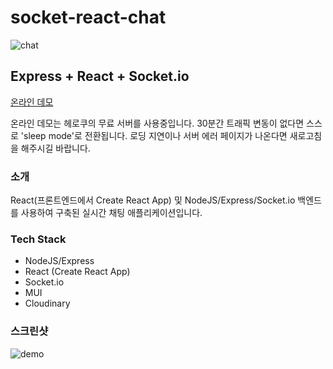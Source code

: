 ﻿# socket-react-chat
![chat](https://user-images.githubusercontent.com/100123808/197870390-adc9c9fc-9b26-4209-880b-9d1445bcf28a.jpg)
## Express + React + Socket.io
[온라인 데모](https://react-socket-simple-chat.herokuapp.com/)

온라인 데모는 헤로쿠의 무료 서버를 사용중입니다. 30분간 트래픽 변동이 없다면 스스로 'sleep mode'로 전환됩니다. 로딩 지연이나 서버 에러 페이지가 나온다면 새로고침을 해주시길 바랍니다.

### 소개

React(프론트엔드에서 Create React App) 및 NodeJS/Express/Socket.io 백엔드를 사용하여 구축된 실시간 채팅 애플리케이션입니다.

### Tech Stack

* NodeJS/Express
* React (Create React App)
* Socket.io
* MUI
* Cloudinary

### 스크린샷
![demo](https://user-images.githubusercontent.com/100123808/197870650-78c3f09c-9edf-4048-ae15-0fce3df0433b.jpg)
